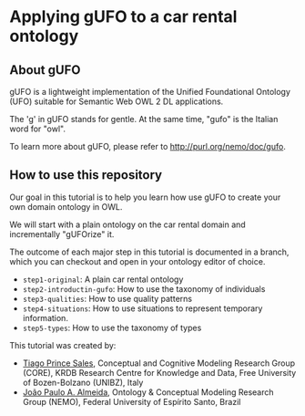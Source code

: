 # Applying gUFO to a car rental ontology

## About gUFO

gUFO is a lightweight implementation of the Unified Foundational Ontology (UFO) suitable for Semantic Web OWL 2 DL applications.

The 'g' in gUFO stands for gentle. At the same time, "gufo" is the Italian word for "owl".

To learn more about gUFO, please refer to http://purl.org/nemo/doc/gufo.

## How to use this repository

Our goal in this tutorial is to help you learn how use gUFO to create your own domain ontology in OWL.

We will start with a plain ontology on the car rental domain and incrementally "gUFOrize" it.

The outcome of each major step in this tutorial is documented in a branch, which you can checkout and open in your ontology editor of choice.

  * `step1-original`: A plain car rental ontology 
  * `step2-introductin-gufo`: How to use the taxonomy of individuals
  * `step3-qualities`: How to use quality patterns
  * `step4-situations`: How to use situations to represent temporary information.
  * `step5-types`: How to use the taxonomy of types 

This tutorial was created by:

* [Tiago Prince Sales](https://www.inf.unibz.it/~tpsales/), Conceptual and Cognitive Modeling Research Group (CORE), KRDB Research Centre for Knowledge and Data, Free University of Bozen-Bolzano (UNIBZ), Italy
* [João Paulo A. Almeida](https://nemo.inf.ufes.br/equipe/jpalmeida), Ontology & Conceptual Modeling Research Group (NEMO), Federal University of Espírito Santo, Brazil
